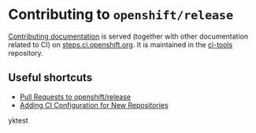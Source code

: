 # Contributing to `openshift/release`

[Contributing documentation][openshift-release-contributing] is served (together
with other documentation related to CI) on [steps.ci.openshift.org][steps].
It is maintained in the [ci-tools][ci-tools-webreg] repository.

## Useful shortcuts

- [Pull Requests to openshift/release][orc-reviews]
- [Adding CI Configuration for New Repositories][orc-newrepos]

[openshift-release-contributing]: https://steps.ci.openshift.org/help/release
[orc-reviews]: https://steps.ci.openshift.org/help/release#reviews
[orc-newrepos]: https://steps.ci.openshift.org/help/release#new-repos
[ci-tools-webreg]: https://github.com/openshift/ci-tools/blob/master/pkg/webreg
[steps]: https://steps.ci.openshift.org/

yktest
